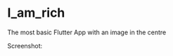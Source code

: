 # I_am_rich

The most basic Flutter App with an image in the centre

Screenshot:

<p align="centre>
    <img src="https://github.com/Akhmen18/I_am_rich/blob/main/SS1.png">
</p>